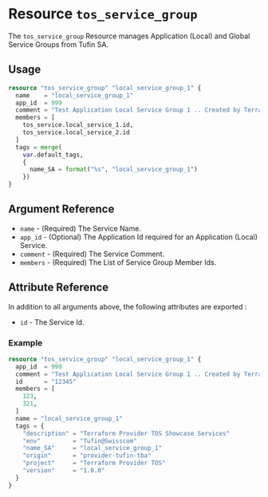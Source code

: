# Resource `tos_service_group`

The `tos_service_group` Resource manages Application (Local) and Global Service Groups from Tufin SA.

## Usage

```terraform
resource "tos_service_group" "local_service_group_1" {
  name    = "local_service_group_1"
  app_id  = 999
  comment = "Test Application Local Service Group 1 .. Created by Terraform Provider TOS"
  members = [
    tos_service.local_service_1.id,
    tos_service.local_service_2.id
  ]
  tags = merge(
    var.default_tags,
    {
      name_SA = format("%s", "local_service_group_1")
    })
}
```

## Argument Reference

* `name` - (Required) The Service Name.
* `app_id` - (Optional) The Application Id required for an Application (Local) Service.
* `comment` - (Required) The Service Comment.
* `members` - (Required) The List of Service Group Member Ids.

## Attribute Reference

In addition to all arguments above, the following attributes are exported :

* `id` - The Service Id.

### Example

```terraform
resource "tos_service_group" "local_service_group_1" {
  app_id  = 999
  comment = "Test Application Local Service Group 1 .. Created by Terraform Provider TOS"
  id      = "12345"
  members = [
    123,
    321,
  ]
  name = "local_service_group_1"
  tags = {
    "description" = "Terraform Provider TOS Showcase Services"
    "env"         = "Tufin@Swisscom"
    "name_SA"     = "local_service_group_1"
    "origin"      = "provider-tufin-tba"
    "project"     = "Terraform Provider TOS"
    "version"     = "1.0.0"
  }
}
```
